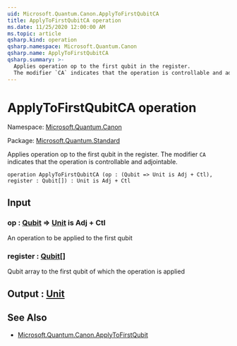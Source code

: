 ```yaml
---
uid: Microsoft.Quantum.Canon.ApplyToFirstQubitCA
title: ApplyToFirstQubitCA operation
ms.date: 11/25/2020 12:00:00 AM
ms.topic: article
qsharp.kind: operation
qsharp.namespace: Microsoft.Quantum.Canon
qsharp.name: ApplyToFirstQubitCA
qsharp.summary: >-
  Applies operation op to the first qubit in the register.
  The modifier `CA` indicates that the operation is controllable and adjointable.
---
```


# ApplyToFirstQubitCA operation

Namespace: [Microsoft.Quantum.Canon](xref:Microsoft.Quantum.Canon)

Package: [Microsoft.Quantum.Standard](https://nuget.org/packages/Microsoft.Quantum.Standard)


Applies operation op to the first qubit in the register.The modifier `CA` indicates that the operation is controllable and adjointable.

```qsharp
operation ApplyToFirstQubitCA (op : (Qubit => Unit is Adj + Ctl), register : Qubit[]) : Unit is Adj + Ctl
```


## Input

### op : [Qubit](xref:microsoft.quantum.concepts.the-qubit) => [Unit](xref:microsoft.quantum.user-guide.language.types)  is Adj + Ctl

An operation to be applied to the first qubit


### register : [Qubit](xref:microsoft.quantum.concepts.the-qubit)[]

Qubit array to the first qubit of which the operation is applied



## Output : [Unit](xref:microsoft.quantum.user-guide.language.types)



## See Also

- [Microsoft.Quantum.Canon.ApplyToFirstQubit](xref:Microsoft.Quantum.Canon.ApplyToFirstQubit)